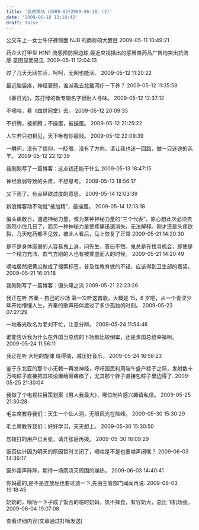 ```yaml
---
title: '我的嘀咕（2009-05?2009-06-18）(2)'
date: '2009-06-18 13:18:42'
draft: false
---
```


公交车上一女士牛仔裤侧面 NJB 的商标硕大醒目 2009-05-11 10:49:21

药企大打甲型 H1N1 流感预防擦边球,最近央视播出的感冒类药品广告均突出抗流感.意图显而易见. 2009-05-11 12:04:13

过了几天无网生活，呵呵，无网也能活。 2009-05-12 11:20:22

最近脑袋疼，神经衰弱，谁派我去北戴河疗一下养？ 2009-05-12 11:35:58

《春日光》，苏打绿的新专辑名字很耐人寻味。 2009-05-12 12:37:12

不嘀咕，看《四世同堂》去。 2009-05-12 20:09:35

不折腾，被折腾；不操蛋，被操蛋。 2009-05-12 21:25:22

人生若只初相见，天下唯有你最贱。 2009-05-12 22:09:39

一瞬间，没有了信仰，一眨眼，没有了方向。请让我也迷一回路，做一只迷途的羔羊。 2009-05-12 22:12:39

我刚刚写了一篇博客：这点钱还能干什么 2009-05-13 18:47:15

神经衰弱导致的头疼，不想思考。 2009-05-13 18:56:17

又下雨了。有点纵欲过度的意思。 2009-05-14 12:03:39

新浪博客动不动就“被加精”，最操蛋。 2009-05-14 12:13:18

偏头痛数日，遭遇神秘力量，或为某种神秘力量的“三个代表”，原心想此次必须去医院小住几日了，而另一种神秘力量使疼痛迅速消失，无法解释。刚才还是头疼欲裂，几天吃药都不见效，被此人看后，马上恢复了正常 2009-05-21 14:20:30

是不是身体孱弱的人容易鬼上身，问先生，答曰不然。鬼总是在找寻机会，即使是一个精力充沛，血气方刚的人也有被乘虚而入的时候。 2009-05-21 14:20:49

嘀咕居然把黄瓜做成了搜索标签，普及性教育做的不错，应该得到卫生部的嘉奖。 2009-05-21 16:01:18

我刚刚写了一篇博客：偏头痛之流 2009-05-21 22:23:26

我正在听 齐秦 - 自己的沙场 第一次听这首歌，大概是 15，6 岁吧，从一个青涩少年开始懵懂人生，齐秦的歌声陪伴渡过了多少孤独的时刻。 2009-05-23 07:27:29

一地春光改名为老刘不忙，注意分辨。 2009-05-24 11:54:46

谁能告诉我为什么在外国当总统的下场都比较倒霉，还是贵国总统幸福啊。 2009-05-24 11:56:11

我正在听 大地的旋律 班得瑞，减压好音乐。 2009-05-24 16:58:23

鉴于东北亚的那个小无赖一再发神经，呼吁国民利用端午盛产粽子之际，发射数十万吨粽子直接把其核设置给砸瘫痪了，尤其那个胖子直接包粽子里边得了. 2009-05-25 21:30:04

我做了个电视栏目策划案《男人我最大》，哪位制片感兴趣请私信。 2009-05-25 21:30:28

毛主席教导我们：天生一个仙人洞，无限风光在险峰。 2009-05-30 15:30:29

毛主席教导我们：好好学习，天天想上。 2009-05-30 15:30:50

您拨打的用户已关张，请开张后再拨。 2009-05-30 16:09:29

饭否估计因为明天的原因暂时关闭了，嘀咕是不是也要噤声闭嘴？ 2009-06-03 14:36:17

窗外雷声阵阵，期待一场雨浇灭周围的燥热。 2009-06-03 14:40:41

你妈逼的,是不是连放屁也要过滤一下,先由主管部门闻闻再说. 2009-06-03 19:18:45

奶奶的，嘀咕一下子成了饭否的临时奶妈，饥不择食，有容奶大，总比飞机场强。 2009-06-04 19:07:08

查看详细内容(文章通过打嘀发送)

